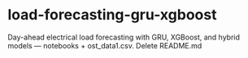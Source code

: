 # load-forecasting-gru-xgboost
Day-ahead electrical load forecasting with GRU, XGBoost, and hybrid models — notebooks + ost_data1.csv.
Delete README.md

